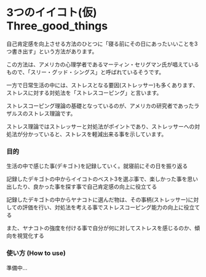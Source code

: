 # 3つのイイコト(仮) Three_good_things
自己肯定感を向上させる方法のひとつに「寝る前にその日にあったいいことを3つ書き出す」という方法があります。

この方法は、アメリカの心理学者であるマーティン・セリグマン氏が唱えているもので、「スリー・グッド・シングス」と呼ばれているそうです。

一方で日常生活の中には、ストレスとなる要因(ストレッサー)も多くあります、ストレスに対する対処法を「ストレスコーピング」と言います。

ストレスコーピング理論の基礎となっているのが、アメリカの研究者であったラザルスのストレス理論です。

ストレス理論ではストレッサーと対処法がポイントであり、ストレッサーへの対処法が分かっていると、ストレスを軽減出来る事を示しています。

### 目的
生活の中で感じた事(デキゴト)を記録していく。就寝前にその日を振り返る

記録したデキゴトの中からイイコトのベスト3を選ぶ事で、楽しかった事を思い出したり、良かった事を探す事で自己肯定感の向上に役立てる

記録したデキゴトの中からヤナコトに選んだ物は、その事柄(ストレッサー)に対しての評価を行い、対処法を考える事でストレスコーピング能力の向上に役立てる

また、ヤナコトの強度を付ける事で自分が何に対してストレスを感じるのか、傾向を視覚化する

### 使い方 (How to use)
準備中…